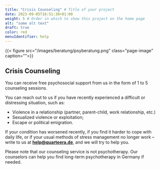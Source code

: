 ```yaml
---
title: "Crisis Counseling" # Title of your project
date: 2023-09-05T16:51:38+01:00
weight: 5 # Order in which to show this project on the home page
alt: "some alt text"
draft: true
color: red
menuIdentifier: help
---
```


{{< figure src="/images/beratung/psyberatung.png" class="page-image" caption="">}}

## Crisis Counseling

You can receive free psychosocial support from us in the form of 1 to 5 counseling sessions.

You can reach out to us if you have recently experienced a difficult or distressing situation, such as:
* Violence in a relationship (partner, parent-child, work relationship, etc.)
* Sexualized violence or exploitation;
* Escape or political emigration.

If your condition has worsened recently, if you find it harder to cope with daily life, or if your usual methods of stress management no longer work – write to us at **help@quarteera.de**, and we will try to help you.

Please note that our counseling service is not psychotherapy. Our counselors can help you find long-term psychotherapy in Germany if needed.
